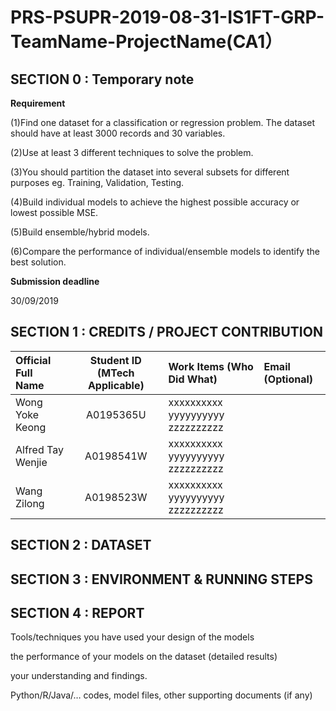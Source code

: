 # PRS-PSUPR-2019-08-31-IS1FT-GRP-TeamName-ProjectName(CA1）

## SECTION 0 : Temporary note

**Requirement**

(1)Find one dataset for a classification or regression problem. The dataset should have at least 3000 records and 30 variables.

(2)Use at least 3 different techniques to solve the problem.

(3)You should partition the dataset into several subsets for different purposes eg. Training, Validation, Testing.

(4)Build individual models to achieve the highest possible accuracy or lowest possible MSE.

(5)Build ensemble/hybrid models.

(6)Compare the performance of individual/ensemble models to identify the best solution.


**Submission deadline**

30/09/2019


## SECTION 1 : CREDITS / PROJECT CONTRIBUTION

| Official Full Name  | Student ID (MTech Applicable)  | Work Items (Who Did What) | Email (Optional) |
| :------------ |:---------------:| :-----| :-----|
| Wong Yoke Keong | A0195365U | xxxxxxxxxx yyyyyyyyyy zzzzzzzzzz|  |
| Alfred Tay Wenjie | A0198541W | xxxxxxxxxx yyyyyyyyyy zzzzzzzzzz|  |
| Wang Zilong | A0198523W | xxxxxxxxxx yyyyyyyyyy zzzzzzzzzz|  |

## SECTION 2 : DATASET
## SECTION 3 : ENVIRONMENT & RUNNING STEPS
## SECTION 4 : REPORT

Tools/techniques you have used your design of the models

the performance of your models on the dataset (detailed results)

your understanding and findings.

Python/R/Java/… codes, model files, other supporting documents (if any)

